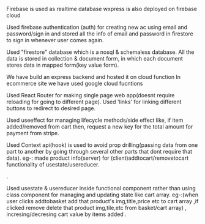 Firebase is used as realtime database
wxpress is also deployed on firebase cloud 

Used firebase authentication (auth) for creating new ac using email and password/sign in and stored all the info of email and password in firestore to sign in whenever user comes again.

Used "firestore" database which is a nosql & schemaless database. All the data is stored in collection & document form, in which each document stores data in mapped form(key value form).

We have build an express backend and hosted it on cloud function
In ecommerce site we have used google cloud fucntions




Used React Router for making single page web app(doesnt require reloading for going to different page).  Used 'links' for linking different buttons to redirect to desired page.

Used useeffect for managing lifecycle methods/side effect like, if item added/removed from cart then, request a new key for the total amount for payment from stripe.

Used Context api(hook) is used to avoid prop drilling(passing data from one part to another by going through several other parts that dont require that data). 
eg-: made product info(server) for (client)addtocart/removetocart functionality of usestate/usereducer.

.

Used usestate & usereducer inside functional component rather than using class component for managing and updating state like cart array.
eg-:(when user clicks addtobasket add that product's img,title,price etc to cart array ,if clicked remove delete that product img,tile,etc from basket/cart array) , incresing/decresing cart value by items added . 

